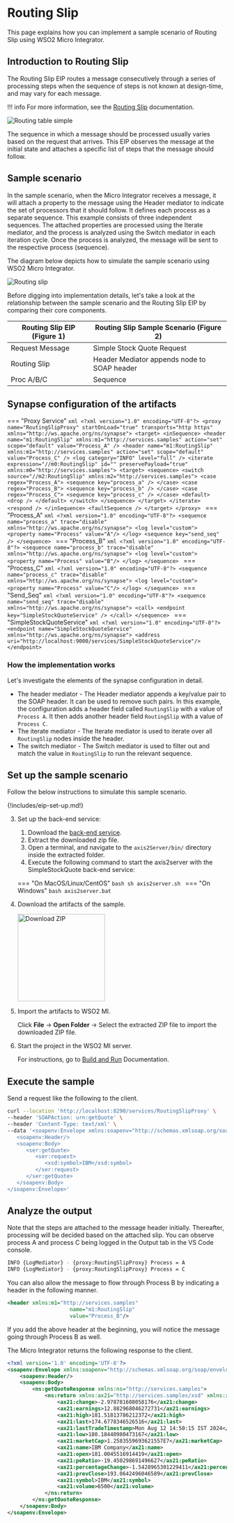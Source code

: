# Routing Slip

This page explains how you can implement a sample scenario of Routing Slip using WSO2 Micro Integrator.

## Introduction to Routing Slip

The Routing Slip EIP routes a message consecutively through a series of processing steps when the sequence of steps is not known at design-time, and may vary for each message. 

!!! info
    For more information, see the [Routing Slip](http://www.eaipatterns.com/RoutingTable.html) documentation.

![Routing table simple]({{base_path}}/assets/img/learn/enterprise-integration-patterns/message-routing/routing-table-simple.gif)

The sequence in which a message should be processed usually varies based on the request that arrives. This EIP observes the message at the initial state and attaches a specific list of steps that the message should follow.

## Sample scenario

In the sample scenario, when the Micro Integrator receives a message, it will attach a property to the message using the Header mediator to indicate the set of processors that it should follow. It defines each process as a separate sequence. This example consists of three independent sequences. The attached properties are processed using the Iterate mediator, and the process is analyzed using the Switch mediator in each iteration cycle. Once the process is analyzed, the message will be sent to the respective process (sequence).

The diagram below depicts how to simulate the sample scenario using WSO2 Micro Integrator.

![Routing slip]({{base_path}}/assets/img/learn/enterprise-integration-patterns/message-routing/routing-slip.png)

Before digging into implementation details, let's take a look at the relationship between the sample scenario and the Routing Slip EIP by comparing their core components.

| Routing Slip EIP (Figure 1) | Routing Slip Sample Scenario (Figure 2)     |
|-----------------------------|---------------------------------------------|
| Request Message             | Simple Stock Quote Request                  |
| Routing Slip                | Header Mediator appends node to SOAP header |
| Proc A/B/C                  | Sequence                                    |

## Synapse configuration of the artifacts

=== "Proxy Service"
    ```xml
    <?xml version="1.0" encoding="UTF-8"?>
    <proxy name="RoutingSlipProxy" startOnLoad="true" transports="http https"
       xmlns="http://ws.apache.org/ns/synapse">
       <target>
          <inSequence>
             <header name="m1:RoutingSlip" xmlns:m1="http://services.samples" action="set"
                scope="default" value="Process_A" />
             <header name="m1:RoutingSlip" xmlns:m1="http://services.samples" action="set"
                scope="default" value="Process_C" />
             <log category="INFO" level="full" />
             <iterate expression="//m0:RoutingSlip" id="" preservePayload="true"
                xmlns:m0="http://services.samples">
                <target>
                   <sequence>
                      <switch source="//m2:RoutingSlip" xmlns:m2="http://services.samples">
                         <case regex="Process_A">
                            <sequence key="process_a" />
                         </case>
                         <case regex="Process_B">
                            <sequence key="process_b" />
                         </case>
                         <case regex="Process_C">
                            <sequence key="process_c" />
                         </case>
                         <default>
                           <drop />
                         </default>
                      </switch>
                   </sequence>
                </target>
             </iterate>
             <respond />
          </inSequence>
          <faultSequence />
       </target>
    </proxy>
    ```
=== "Process_A"
    ```xml
    <?xml version="1.0" encoding="UTF-8"?>
    <sequence name="process_a" trace="disable" xmlns="http://ws.apache.org/ns/synapse">
       <log level="custom">
             <property name="Process" value="A"/>
          </log>
       <sequence key="send_seq" />
    </sequence>
    ```
=== "Process_B"
    ```xml
    <?xml version="1.0" encoding="UTF-8"?>
    <sequence name="process_b" trace="disable" xmlns="http://ws.apache.org/ns/synapse">
       <log level="custom">
         <property name="Process" value="B"/>
       </log>
    </sequence>
    ```
=== "Process_C"
    ```xml
    <?xml version="1.0" encoding="UTF-8"?>
    <sequence name="process_c" trace="disable" xmlns="http://ws.apache.org/ns/synapse">
       <log level="custom">
          <property name="Process" value="C"/>
       </log>
    </sequence>
    ```
=== "Send_Seq"
    ```xml
    <?xml version="1.0" encoding="UTF-8"?>
    <sequence name="send_seq" trace="disable" xmlns="http://ws.apache.org/ns/synapse">
       <call>
          <endpoint key="SimpleStockQuoteService" />
       </call>
    </sequence>
    ```
=== "SimpleStockQuoteService"
    ```xml
    <?xml version="1.0" encoding="UTF-8"?>
    <endpoint name="SimpleStockQuoteService" xmlns="http://ws.apache.org/ns/synapse">
       <address uri="http://localhost:9000/services/SimpleStockQuoteService"/>
    </endpoint>
    ```

### How the implementation works

Let's investigate the elements of the synapse configuration in detail.

- The header mediator  - The Header mediator appends a key/value pair to the SOAP header. It can be used to remove such pairs. In this example, the configuration adds a header field called `RoutingSlip` with a value of `Process A`. It then adds another header field `RoutingSlip` with a value of `Process C`.
- The iterate mediator - The Iterate mediator is used to iterate over all `RoutingSlip` nodes inside the header.
- The switch mediator  - The Switch mediator is used to filter out and match the value in `RoutingSlip` to run the relevant sequence. 

## Set up the sample scenario

Follow the below instructions to simulate this sample scenario.

{!includes/eip-set-up.md!}

3. Set up the back-end service:

    1. Download the [back-end service](https://github.com/wso2-docs/WSO2_EI/blob/master/Back-End-Service/axis2Server.zip).
    2. Extract the downloaded zip file.
    3. Open a terminal, and navigate to the `axis2Server/bin/` directory inside the extracted folder.
    4. Execute the following command to start the axis2server with the SimpleStockQuote back-end service:

    === "On MacOS/Linux/CentOS"
        ```bash
        sh axis2server.sh
        ```
    === "On Windows"
        ```bash
        axis2server.bat
        ```

5. Download the artifacts of the sample.

    <a href="{{base_path}}/assets/attachments/learn/enterprise-integration-patterns/RoutingSlip.zip">
    <img src="{{base_path}}/assets/img/integrate/connectors/download-zip.png" width="200" alt="Download ZIP"></a>

6. Import the artifacts to WSO2 MI.

    Click **File** -> **Open Folder** -> Select the extracted ZIP file to import the downloaded ZIP file.

7. Start the project in the WSO2 MI server.

    For instructions, go to [Build and Run]("{{base_path}}/develop/deploy-artifacts/#build-and-run") Documentation.

## Execute the sample

Send a request like the following to the client.

```bash
curl --location 'http://localhost:8290/services/RoutingSlipProxy' \
--header 'SOAPAction: urn:getQuote' \
--header 'Content-Type: text/xml' \
--data '<soapenv:Envelope xmlns:soapenv="http://schemas.xmlsoap.org/soap/envelope/" xmlns:ser="http://services.samples" xmlns:xsd="http://services.samples/xsd">
   <soapenv:Header/>
   <soapenv:Body>
      <ser:getQuote>    
         <ser:request>          
            <xsd:symbol>IBM</xsd:symbol>
         </ser:request>
      </ser:getQuote>
   </soapenv:Body>
</soapenv:Envelope>'
```


## Analyze the output

Note that the steps are attached to the message header initially. Thereafter, processing will be decided based on the attached slip. You can observe process A and process C being logged in the Output tab in the VS Code console.

```bash
INFO {LogMediator} - {proxy:RoutingSlipProxy} Process = A
INFO {LogMediator} - {proxy:RoutingSlipProxy} Process = C
```

You can also allow the message to flow through Process B by indicating a header in the following manner.

```xml
<header xmlns:m1="http://services.samples"
                    name="m1:RoutingSlip"
                    value="Process_B"/>
```

If you add the above header at the beginning, you will notice the message going through Process B as well.

The Micro Integrator returns the following response to the client.

```xml
<?xml version='1.0' encoding='UTF-8'?>
<soapenv:Envelope xmlns:soapenv="http://schemas.xmlsoap.org/soap/envelope/">
    <soapenv:Header/>
    <soapenv:Body>
        <ns:getQuoteResponse xmlns:ns="http://services.samples">
            <ns:return xmlns:ax21="http://services.samples/xsd" xmlns:xsi="http://www.w3.org/2001/XMLSchema-instance" xsi:type="ax21:GetQuoteResponse">
                <ax21:change>-2.978781608058176</ax21:change>
                <ax21:earnings>12.882968046272731</ax21:earnings>
                <ax21:high>181.51813786212372</ax21:high>
                <ax21:last>174.6778346526516</ax21:last>
                <ax21:lastTradeTimestamp>Mon Aug 12 14:50:15 IST 2024</ax21:lastTradeTimestamp>
                <ax21:low>180.18440980473167</ax21:low>
                <ax21:marketCap>1.2583559693621557E7</ax21:marketCap>
                <ax21:name>IBM Company</ax21:name>
                <ax21:open>181.0045516914419</ax21:open>
                <ax21:peRatio>-19.450298691496627</ax21:peRatio>
                <ax21:percentageChange>-1.5428965301229411</ax21:percentageChange>
                <ax21:prevClose>193.0642496046589</ax21:prevClose>
                <ax21:symbol>IBM</ax21:symbol>
                <ax21:volume>6500</ax21:volume>
            </ns:return>
        </ns:getQuoteResponse>
    </soapenv:Body>
</soapenv:Envelope>
```
